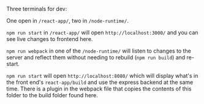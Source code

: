Three terminals for dev:

One open in `/react-app/`, two in `/node-runtime/`.

`npm run start` in `/react-app/` will open `http://localhost:3000/` and you can see live changes to frontend here.

`npm run webpack` in one of the `/node-runtime/` will listen to changes to the server and reflect them without needing to rebuild (`npm run build`) and re-start.

`npm run start` will open `http://localhost:8080/` which will display what's in the front end's `react-app/build` and use the express backend at the same time. There is a plugin in the webpack file that copies the contents of this folder to the build folder found here.